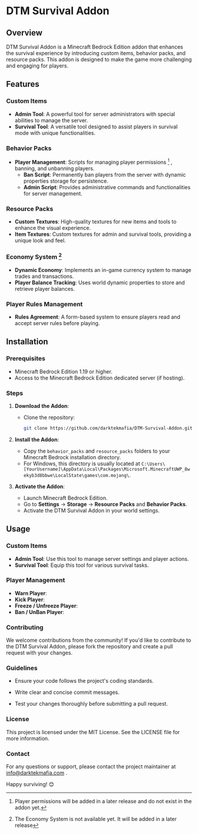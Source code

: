 # DTM Survival Addon

## Overview
DTM Survival Addon is a Minecraft Bedrock Edition addon that enhances the survival experience by introducing custom items, behavior packs, and resource packs. This addon is designed to make the game more challenging and engaging for players.

## Features
### Custom Items
- **Admin Tool**: A powerful tool for server administrators with special abilities to manage the server.
- **Survival Tool**: A versatile tool designed to assist players in survival mode with unique functionalities.

### Behavior Packs
- **Player Management**: Scripts for managing player permissions [^1] , banning, and unbanning players.
  - **Ban Script**: Permanently ban players from the server with dynamic properties storage for persistence.
  - **Admin Script**: Provides administrative commands and functionalities for server management.

### Resource Packs
- **Custom Textures**: High-quality textures for new items and tools to enhance the visual experience.
- **Item Textures**: Custom textures for admin and survival tools, providing a unique look and feel.

### Economy System [^2]
- **Dynamic Economy**: Implements an in-game currency system to manage trades and transactions.
- **Player Balance Tracking**: Uses world dynamic properties to store and retrieve player balances.

### Player Rules Management
- **Rules Agreement**: A form-based system to ensure players read and accept server rules before playing.

## Installation
### Prerequisites
- Minecraft Bedrock Edition 1.19 or higher.
- Access to the Minecraft Bedrock Edition dedicated server (if hosting).

### Steps
1. **Download the Addon**:
   - Clone the repository:
     ```bash
     git clone https://github.com/darktekmafia/DTM-Survival-Addon.git
     ```
2. **Install the Addon**:
   - Copy the `behavior_packs` and `resource_packs` folders to your Minecraft Bedrock installation directory.
   - For Windows, this directory is usually located at `C:\Users\[YourUsername]\AppData\Local\Packages\Microsoft.MinecraftUWP_8wekyb3d8bbwe\LocalState\games\com.mojang\`.

3. **Activate the Addon**:
   - Launch Minecraft Bedrock Edition.
   - Go to **Settings** -> **Storage** -> **Resource Packs** and **Behavior Packs**.
   - Activate the DTM Survival Addon in your world settings.

## Usage
### Custom Items
- **Admin Tool**: Use this tool to manage server settings and player actions.
- **Survival Tool**: Equip this tool for various survival tasks.

### Player Management
- **Warn Player**:
- **Kick Player**:
- **Freeze / Unfreeze Player**:
- **Ban / UnBan Player**:

### Contributing
We welcome contributions from the community! If you'd like to contribute to the DTM Survival Addon, please fork the repository and create a pull request with your changes.

### Guidelines
- Ensure your code follows the project's coding standards.

- Write clear and concise commit messages.

- Test your changes thoroughly before submitting a pull request.

### License
This project is licensed under the MIT License. See the LICENSE file for more information.

### Contact
For any questions or support, please contact the project maintainer at info@darktekmafia.com .

Happy surviving! 😊


[^1]: Player permissions will be added in a later release and do not exist in the addon yet.
[^2]: The Economy System is not available yet. It will be added in a later release

